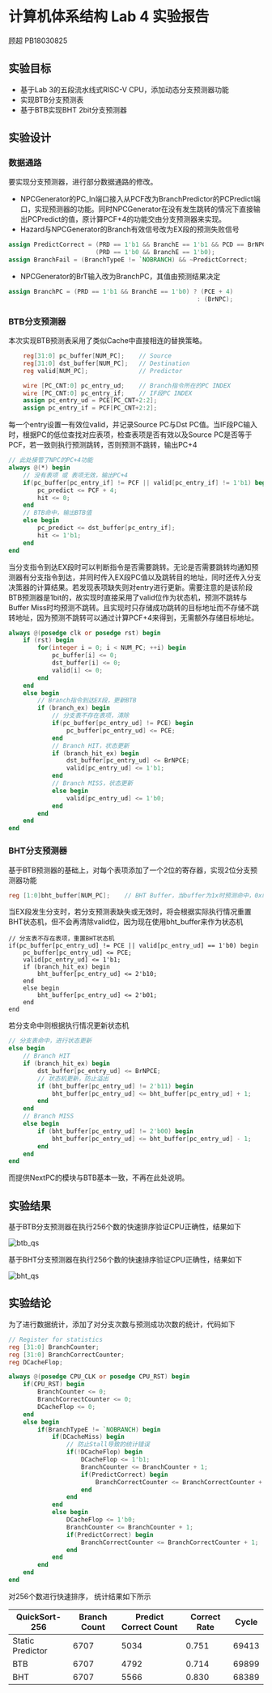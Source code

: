 # 计算机体系结构 Lab 4 实验报告

顾超 PB18030825

## 实验目标

* 基于Lab 3的五段流水线式RISC-V CPU，添加动态分支预测器功能
* 实现BTB分支预测表
* 基于BTB实现BHT 2bit分支预测器

## 实验设计

### 数据通路

要实现分支预测器，进行部分数据通路的修改。

* NPCGenerator的PC_In端口接入从PCF改为BranchPredictor的PCPredict端口，实现预测器的功能。同时NPCGenerator在没有发生跳转的情况下直接输出PCPredict的值，原计算PCF+4的功能交由分支预测器来实现。
* Hazard与NPCGenerator的Branch有效信号改为EX段的预测失败信号

```verilog
assign PredictCorrect = (PRD == 1'b1 && BranchE == 1'b1 && PCD == BrNPC) ||     // 预测跳转，且实际跳转，且目标地址一致
                        (PRD == 1'b0 && BranchE == 1'b0);                       // 预测不跳转且实际不跳转
assign BranchFail = (BranchTypeE != `NOBRANCH) && ~PredictCorrect;              // 预测失败，需要交由Hazard处理Branch
```

* NPCGenerator的BrT输入改为BranchPC，其值由预测结果决定

```verilog
assign BranchPC = (PRD == 1'b1 && BranchE == 1'b0) ? (PCE + 4)                  // 预测跳转但实际没有跳转，下一个值为当前PC + 4
                                                    : (BrNPC);                   // 预测不跳转但实际跳转，下一个值为BrNPC
```

### BTB分支预测器

本次实现BTB预测表采用了类似Cache中直接相连的替换策略。

```verilog
    reg[31:0] pc_buffer[NUM_PC];    // Source
    reg[31:0] dst_buffer[NUM_PC];   // Destination
    reg valid[NUM_PC];              // Predictor

    wire [PC_CNT:0] pc_entry_ud;    // Branch指令所在的PC INDEX
    wire [PC_CNT:0] pc_entry_if;    // IF段PC INDEX
    assign pc_entry_ud = PCE[PC_CNT+2:2];
    assign pc_entry_if = PCF[PC_CNT+2:2];
```

每一个entry设置一有效位valid，并记录Source PC与Dst PC值。当IF段PC输入时，根据PC的低位查找对应表项，检查表项是否有效以及Source PC是否等于PCF，若一致则执行预测跳转，否则预测不跳转，输出PC+4

```verilog
// 此处接管了NPC的PC+4功能
always @(*) begin
    // 没有表项 或 表项无效，输出PC+4
    if(pc_buffer[pc_entry_if] != PCF || valid[pc_entry_if] != 1'b1) begin
        pc_predict <= PCF + 4;
        hit <= 0;
    end
    // BTB命中，输出BTB值
    else begin
        pc_predict <= dst_buffer[pc_entry_if];
        hit <= 1'b1;
    end
end
```

当分支指令到达EX段时可以判断指令是否需要跳转。无论是否需要跳转均通知预测器有分支指令到达，并同时传入EX段PC值以及跳转目的地址，同时还传入分支决策器的计算结果。若发现表项缺失则对entry进行更新。需要注意的是该阶段BTB预测器是1bit的，故实现时直接采用了valid位作为状态机，预测不跳转与Buffer Miss时均预测不跳转。且实现时只存储成功跳转的目标地址而不存储不跳转地址，因为预测不跳转可以通过计算PCF+4来得到，无需额外存储目标地址。

```verilog
always @(posedge clk or posedge rst) begin
    if (rst) begin
        for(integer i = 0; i < NUM_PC; ++i) begin
            pc_buffer[i] <= 0;
            dst_buffer[i] <= 0;
            valid[i] <= 0;
        end
    end
    else begin
        // Branch指令到达EX段，更新BTB
        if (branch_ex) begin
            // 分支表不存在表项，清除
            if(pc_buffer[pc_entry_ud] != PCE) begin
                pc_buffer[pc_entry_ud] <= PCE;
            end
            // Branch HIT，状态更新
            if (branch_hit_ex) begin
                dst_buffer[pc_entry_ud] <= BrNPCE;
                valid[pc_entry_ud] <= 1'b1;
            end
            // Branch MISS，状态更新
            else begin
                valid[pc_entry_ud] <= 1'b0;
            end
        end
    end
end
```

### BHT分支预测器

基于BTB预测器的基础上，对每个表项添加了一个2位的寄存器，实现2位分支预测器功能

```verilog
reg [1:0]bht_buffer[NUM_PC];    // BHT Buffer，当buffer为1x时预测命中，0x时预测不命中
```

当EX段发生分支时，若分支预测表缺失或无效时，将会根据实际执行情况重置BHT状态机，但不会再清除valid位，因为现在使用bht_buffer来作为状态机

```velocity
// 分支表不存在表项，重置BHT状态机
if(pc_buffer[pc_entry_ud] != PCE || valid[pc_entry_ud] == 1'b0) begin
    pc_buffer[pc_entry_ud] <= PCE;
    valid[pc_entry_ud] <= 1'b1;
    if (branch_hit_ex) begin
        bht_buffer[pc_entry_ud] <= 2'b10;
    end
    else begin
        bht_buffer[pc_entry_ud] <= 2'b01;
    end
end
```

若分支命中则根据执行情况更新状态机

```verilog
// 分支表命中，进行状态更新
else begin
    // Branch HIT
    if (branch_hit_ex) begin
        dst_buffer[pc_entry_ud] <= BrNPCE;
        // 状态机更新，防止溢出
        if (bht_buffer[pc_entry_ud] != 2'b11) begin
            bht_buffer[pc_entry_ud] <= bht_buffer[pc_entry_ud] + 1;
        end
    end
    // Branch MISS
    else begin
        if (bht_buffer[pc_entry_ud] != 2'b00) begin
            bht_buffer[pc_entry_ud] <= bht_buffer[pc_entry_ud] - 1;
        end
    end
end
```

而提供NextPC的模块与BTB基本一致，不再在此处说明。

## 实验结果

基于BTB分支预测器在执行256个数的快速排序验证CPU正确性，结果如下

![btb_qs](resources\btb_qs_tb.png)

基于BHT分支预测器在执行256个数的快速排序验证CPU正确性，结果如下

![bht_qs](resources\bht_qs_tb.png)

## 实验结论

为了进行数据统计，添加了对分支次数与预测成功次数的统计，代码如下

```verilog
// Register for statistics
reg [31:0] BranchCounter;
reg [31:0] BranchCorrectCounter;
reg DCacheFlop;

always @(posedge CPU_CLK or posedge CPU_RST) begin
    if(CPU_RST) begin
        BranchCounter <= 0;
        BranchCorrectCounter <= 0;
        DCacheFlop <= 0;
    end
    else begin
        if(BranchTypeE != `NOBRANCH) begin
            if(DCacheMiss) begin
                // 防止Stall导致的统计错误
                if(!DCacheFlop) begin
                    DCacheFlop <= 1'b1;
                    BranchCounter <= BranchCounter + 1;
                    if(PredictCorrect) begin
                        BranchCorrectCounter <= BranchCorrectCounter + 1;
                    end
                end
            end
            else begin
                DCacheFlop <= 1'b0;
                BranchCounter <= BranchCounter + 1;
                if(PredictCorrect) begin
                    BranchCorrectCounter <= BranchCorrectCounter + 1;
                end
            end
        end
    end
end
```

对256个数进行快速排序， 统计结果如下所示

| QuickSort-256    | Branch Count | Predict Correct Count | Correct Rate | Cycle |
| ---------------- | ------------ | --------------------- | ------------ | ----- |
| Static Predictor | 6707         | 5034                  | 0.751        | 69413 |
| BTB              | 6707         | 4792                  | 0.714        | 69899 |
| BHT              | 6707         | 5566                  | 0.830        | 68389 |

